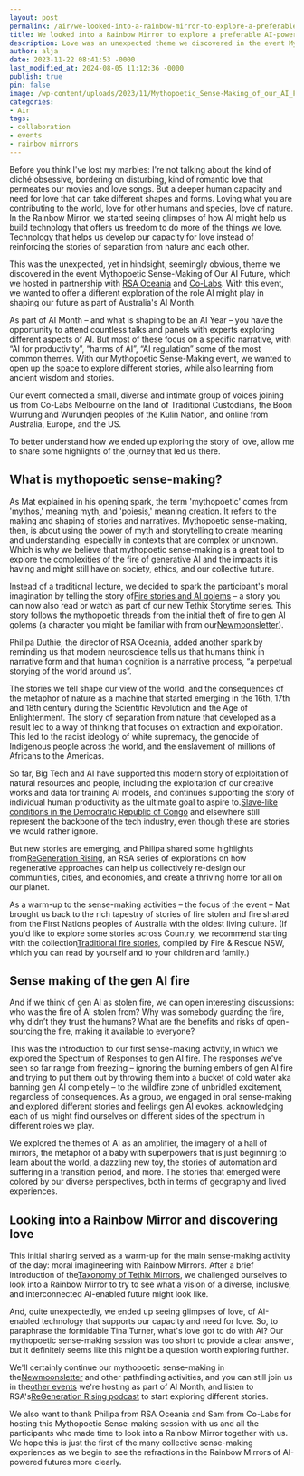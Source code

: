 ```yaml
---
layout: post
permalink: /air/we-looked-into-a-rainbow-mirror-to-explore-a-preferable-ai-powered-future-and-found-love/
title: We looked into a Rainbow Mirror to explore a preferable AI-powered future and found love
description: Love was an unexpected theme we discovered in the event Mythopoetic Sense-Making of Our AI Future, which we hosted in partnership with RSA Oceania and Co-Labs.
author: alja
date: 2023-11-22 08:41:53 -0000
last_modified_at: 2024-08-05 11:12:36 -0000
publish: true
pin: false
image: /wp-content/uploads/2023/11/Mythopoetic_Sense-Making_of_our_AI_Future_AI_month_event.png
categories:
- Air
tags:
- collaboration
- events
- rainbow mirrors
---
```

Before you think I've lost my marbles: I're not talking about the kind of cliché obsessive, bordering on disturbing, kind of romantic love that permeates our movies and love songs. But a deeper human capacity and need for love that can take different shapes and forms. Loving what you are contributing to the world, love for other humans and species, love of nature. In the Rainbow Mirror, we started seeing glimpses of how AI might help us build technology that offers us freedom to do more of the things we love. Technology that helps us develop our capacity for love instead of reinforcing the stories of separation from nature and each other.

This was the unexpected, yet in hindsight, seemingly obvious, theme we discovered in the event Mythopoetic Sense-Making of Our AI Future, which we hosted in partnership with [RSA Oceania](https://www.thersa.org/oceania) and [Co-Labs](https://colabs.com.au/). With this event, we wanted to offer a different exploration of the role AI might play in shaping our future as part of Australia's AI Month. 

As part of AI Month – and what is shaping to be an AI Year – you have the opportunity to attend countless talks and panels with experts exploring different aspects of AI. But most of these focus on a specific narrative, with “AI for productivity”, “harms of AI”, “AI regulation” some of the most common themes. With our Mythopoetic Sense-Making event, we wanted to open up the space to explore different stories, while also learning from ancient wisdom and stories.

Our event connected a small, diverse and intimate group of voices joining us from Co-Labs Melbourne on the land of Traditional Custodians, the Boon Wurrung and Wurundjeri peoples of the Kulin Nation, and online from Australia, Europe, and the US.

To better understand how we ended up exploring the story of love, allow me to share some highlights of the journey that led us there.

## **What is mythopoetic sense-making?**

As Mat explained in his opening spark, the term 'mythopoetic' comes from 'mythos,' meaning myth, and 'poiesis,' meaning creation. It refers to the making and shaping of stories and narratives. Mythopoetic sense-making, then, is about using the power of myth and storytelling to create meaning and understanding, especially in contexts that are complex or unknown. Which is why we believe that mythopoetic sense-making is a great tool to explore the complexities of the fire of generative AI and the impacts it is having and might still have on society, ethics, and our collective future.

Instead of a traditional lecture, we decided to spark the participant's moral imagination by telling the story of[Fire stories and AI golems](https://tethix.co/earth/tethix-storytime-fire-stories-and-ai-golems/) – a story you can now also read or watch as part of our new Tethix Storytime series. This story follows the mythopoetic threads from the initial theft of fire to gen AI golems (a character you might be familiar with from our[Newmoonsletter](https://tethix.co/pathfinders/)).

Philipa Duthie, the director of RSA Oceania, added another spark by reminding us that modern neuroscience tells us that humans think in narrative form and that human cognition is a narrative process, “a perpetual storying of the world around us”.

The stories we tell shape our view of the world, and the consequences of the metaphor of nature as a machine that started emerging in the 16th, 17th and 18th century during the Scientific Revolution and the Age of Enlightenment. The story of separation from nature that developed as a result led to a way of thinking that focuses on extraction and exploitation. This led to the racist ideology of white supremacy, the genocide of Indigenous people across the world, and the enslavement of millions of Africans to the Americas.

So far, Big Tech and AI have supported this modern story of exploitation of natural resources and people, including the exploitation of our creative works and data for training AI models, and continues supporting the story of individual human productivity as the ultimate goal to aspire to.[Slave-like conditions in the Democratic Republic of Congo](https://www.npr.org/sections/goatsandsoda/2023/02/01/1152893248/red-cobalt-congo-drc-mining-siddharth-kara) and elsewhere still represent the backbone of the tech industry, even though these are stories we would rather ignore.

But new stories are emerging, and Philipa shared some highlights from[ReGeneration Rising](https://www.thersa.org/oceania/regeneration-rising-podcast), an RSA series of explorations on how regenerative approaches can help us collectively re-design our communities, cities, and economies, and create a thriving home for all on our planet.

As a warm-up to the sense-making activities – the focus of the event – Mat brought us back to the rich tapestry of stories of fire stolen and fire shared from the First Nations peoples of Australia with the oldest living culture. (If you'd like to explore some stories across Country, we recommend starting with the collection[Traditional fire stories](https://www.fire.nsw.gov.au/gallery/files/pdf/publications/Traditional%20fire%20stories.pdf), compiled by Fire & Rescue NSW, which you can read by yourself and to your children and family.)

## **Sense making of the gen AI fire**

And if we think of gen AI as stolen fire, we can open interesting discussions: who was the fire of AI stolen from? Why was somebody guarding the fire, why didn’t they trust the humans? What are the benefits and risks of open-sourcing the fire, making it available to everyone?

This was the introduction to our first sense-making activity, in which we explored the Spectrum of Responses to gen AI fire. The responses we've seen so far range from freezing – ignoring the burning embers of gen AI fire and trying to put them out by throwing them into a bucket of cold water aka banning gen AI completely – to the wildfire zone of unbridled excitement, regardless of consequences. As a group, we engaged in oral sense-making and explored different stories and feelings gen AI evokes, acknowledging each of us might find ourselves on different sides of the spectrum in different roles we play.

We explored the themes of AI as an amplifier, the imagery of a hall of mirrors, the metaphor of a baby with superpowers that is just beginning to learn about the world, a dazzling new toy, the stories of automation and suffering in a transition period, and more. The stories that emerged were colored by our diverse perspectives, both in terms of geography and lived experiences.

## **Looking into a Rainbow Mirror and discovering love**

This initial sharing served as a warm-up for the main sense-making activity of the day: moral imagineering with Rainbow Mirrors. After a brief introduction of the[Taxonomy of Tethix Mirrors](https://tethix.co/earth/introducing-the-taxonomy-of-tethix-mirrors/), we challenged ourselves to look into a Rainbow Mirror to try to see what a vision of a diverse, inclusive, and interconnected AI-enabled future might look like.

And, quite unexpectedly, we ended up seeing glimpses of love, of AI-enabled technology that supports our capacity and need for love. So, to paraphrase the formidable Tina Turner, what's love got to do with AI? Our mythopoetic sense-making session was too short to provide a clear answer, but it definitely seems like this might be a question worth exploring further.

We'll certainly continue our mythopoetic sense-making in the[Newmoonsletter](https://tethix.co/pathfinders/) and other pathfinding activities, and you can still join us in the[other events](https://tethix.co/earth/tethix-events-for-australias-ai-month-2023/) we're hosting as part of AI Month, and listen to RSA's[ReGeneration Rising podcast](https://www.thersa.org/oceania/regeneration-rising-podcast) to start exploring different stories.

We also want to thank Philipa from RSA Oceania and Sam from Co-Labs for hosting this Mythopoetic Sense-making session with us and all the participants who made time to look into a Rainbow Mirror together with us. We hope this is just the first of the many collective sense-making experiences as we begin to see the refractions in the Rainbow Mirrors of AI-powered futures more clearly.
